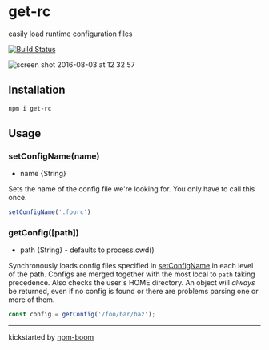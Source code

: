 # get-rc

easily load runtime configuration files

[![Build Status](https://travis-ci.org/reergymerej/get-rc.svg?branch=master)](https://travis-ci.org/reergymerej/get-rc)

![screen shot 2016-08-03 at 12 32 57](https://cloud.githubusercontent.com/assets/1720010/17375402/6ce33518-5976-11e6-97cd-63dea4799ecd.png)


## Installation

```sh
npm i get-rc
```

## Usage

### setConfigName(name)
* name {String}

Sets the name of the config file we're looking for.  You only have to call this
once.

```js
setConfigName('.foorc')  
```

### getConfig([path])
* path {String} - defaults to process.cwd()  

Synchronously loads config files specified in [setConfigName](#setconfignamename)
in each level of the path.  Configs are merged together with the most local to
`path` taking precedence. Also checks the user's HOME directory.  An object will
*always* be returned, even if no config is found or there are problems parsing
one or more of them.

```js
const config = getConfig('/foo/bar/baz');
```







---
kickstarted by [npm-boom][npm-boom]

[npm-boom]: https://github.com/reergymerej/npm-boom
